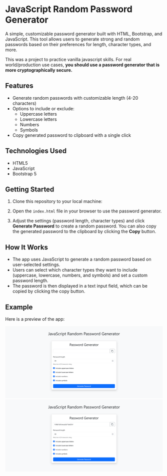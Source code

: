 # JavaScript Random Password Generator

A simple, customizable password generator built with HTML, Bootstrap, and JavaScript. This tool allows users to generate strong and random passwords based on their preferences for length, character types, and more.

This was a project to practice vanilla javascript skills. For real world/production use cases, **you should use a password generator that is more cryptographically secure.**

## Features

- Generate random passwords with customizable length (4-20 characters)
- Options to include or exclude:
  - Uppercase letters
  - Lowercase letters
  - Numbers
  - Symbols
- Copy generated password to clipboard with a single click

## Technologies Used

- HTML5
- JavaScript
- Bootstrap 5

## Getting Started

1. Clone this repository to your local machine:

2. Open the `index.html` file in your browser to use the password generator.

3. Adjust the settings (password length, character types) and click **Generate Password** to create a random password. You can also copy the generated password to the clipboard by clicking the **Copy** button.

## How It Works

- The app uses JavaScript to generate a random password based on user-selected settings.
- Users can select which character types they want to include (uppercase, lowercase, numbers, and symbols) and set a custom password length.
- The password is then displayed in a text input field, which can be copied by clicking the copy button.

## Example

Here is a preview of the app:

![Preview Random Password Generator](./images/img-1.png)
![Preview Random Password Generator](./images/img-2.png)
